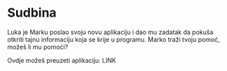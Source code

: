 # Sudbina

Luka je Marku poslao svoju novu aplikaciju i dao mu zadatak da pokuša otkriti tajnu informaciju koja se krije u programu. Marko traži tvoju pomoć, možeš li mu pomoći?

Ovdje možeš preuzeti aplikaciju: LINK